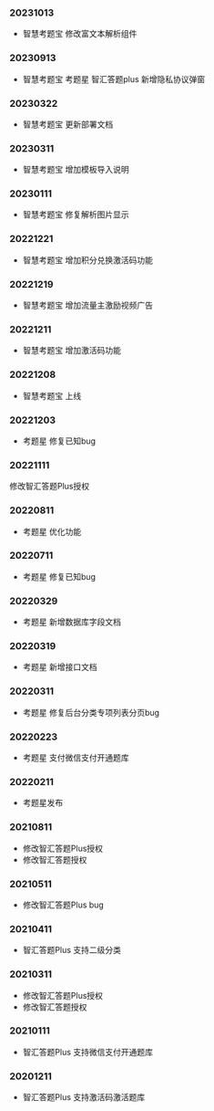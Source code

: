 ### 20231013
+ 智慧考题宝 修改富文本解析组件
  

### 20230913
+ 智慧考题宝 考题星 智汇答题plus 新增隐私协议弹窗

### 20230322
+ 智慧考题宝 更新部署文档

### 20230311
+ 智慧考题宝 增加模板导入说明

### 20230111
+ 智慧考题宝 修复解析图片显示

### 20221221
+ 智慧考题宝 增加积分兑换激活码功能

### 20221219
+ 智慧考题宝 增加流量主激励视频广告

### 20221211
+ 智慧考题宝 增加激活码功能

### 20221208
+ 智慧考题宝 上线

### 20221203
+ 考题星 修复已知bug

### 20221111
修改智汇答题Plus授权

### 20220811
+ 考题星 优化功能

### 20220711
+ 考题星 修复已知bug

### 20220329
+ 考题星 新增数据库字段文档

### 20220319
+ 考题星 新增接口文档

### 20220311
+ 考题星 修复后台分类专项列表分页bug

### 20220223
+ 考题星 支付微信支付开通题库

### 20220211
+ 考题星发布

### 20210811
+ 修改智汇答题Plus授权
+ 修改智汇答题授权

### 20210511
+ 修改智汇答题Plus bug

### 20210411
+ 智汇答题Plus 支持二级分类

### 20210311
+ 修改智汇答题Plus授权
+ 修改智汇答题授权

### 20210111
+ 智汇答题Plus 支持微信支付开通题库

### 20201211
+ 智汇答题Plus 支持激活码激活题库

